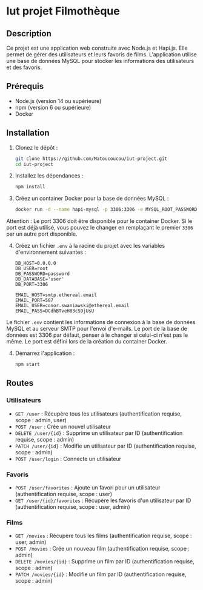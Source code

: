 # Iut projet Filmothèque

## Description

Ce projet est une application web construite avec Node.js et Hapi.js. Elle permet de gérer des utilisateurs et leurs favoris de films. L'application utilise une base de données MySQL pour stocker les informations des utilisateurs et des favoris.

## Prérequis

- Node.js (version 14 ou supérieure)
- npm (version 6 ou supérieure)
- Docker


## Installation

1. Clonez le dépôt :
    ```bash
    git clone https://github.com/Matoucoucou/iut-project.git
    cd iut-project
    ```

2. Installez les dépendances :
    ```bash
    npm install
    ```
3. Créez un container Docker pour la base de données MySQL :
    ```bash
    docker run -d --name hapi-mysql -p 3306:3306 -e MYSQL_ROOT_PASSWORD=hapi -e MYSQL_DATABASE=user mysql:8.0 --default-authentication-plugin=mysql_native_password    ```
    ```
Attention : Le port 3306 doit être disponible pour le container Docker. Si le port est déjà utilisé, vous pouvez le changer en remplaçant le premier `3306` par un autre port disponible.



4. Créez un fichier `.env` à la racine du projet avec les variables d'environnement suivantes :
    ```dotenv
    DB_HOST=0.0.0.0
    DB_USER=root
    DB_PASSWORD=password
    DB_DATABASE='user'
    DB_PORT=3306

    EMAIL_HOST=smtp.ethereal.email
    EMAIL_PORT=587
    EMAIL_USER=conor.swaniawski@ethereal.email
    EMAIL_PASS=DCdhBTveH83cS9jUsU
    ```
Le fichier `.env` contient les informations de connexion à la base de données MySQL et au serveur SMTP pour l'envoi d'e-mails.
Le port de la base de données est 3306 par défaut, penser à le changer si celui-ci n'est pas le même.
Le port est défini lors de la création du container Docker.



4. Démarrez l'application :
    ```bash
    npm start
    ```

## Routes

### Utilisateurs

- `GET /user` : Récupère tous les utilisateurs (authentification requise, scope : admin, user)
- `POST /user` : Crée un nouvel utilisateur
- `DELETE /user/{id}` : Supprime un utilisateur par ID (authentification requise, scope : admin)
- `PATCH /user/{id}` : Modifie un utilisateur par ID (authentification requise, scope : admin)
- `POST /user/login` : Connecte un utilisateur

### Favoris

- `POST /user/favorites` : Ajoute un favori pour un utilisateur (authentification requise, scope : user)
- `GET /user/{id}/favorites` : Récupère les favoris d'un utilisateur par ID (authentification requise, scope : user, admin)

### Films
- `GET /movies` : Récupère tous les films (authentification requise, scope : user, admin)
- `POST /movies` : Crée un nouveau film (authentification requise, scope : admin)
- `DELETE /movies/{id}` : Supprime un film par ID (authentification requise, scope : admin)
- `PATCH /movies/{id}` : Modifie un film par ID (authentification requise, scope : admin)